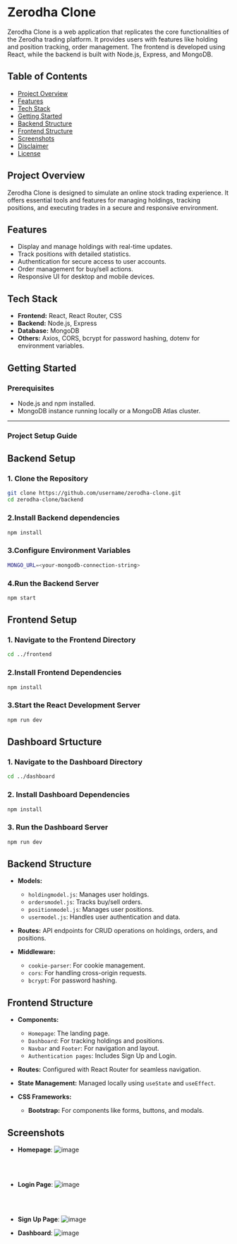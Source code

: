 # Zerodha Clone

Zerodha Clone is a web application that replicates the core functionalities of the Zerodha trading platform. It provides users with features like holding and position tracking, order management. The frontend is developed using React, while the backend is built with Node.js, Express, and MongoDB.

## Table of Contents
- [Project Overview](#project-overview)
- [Features](#features)
- [Tech Stack](#tech-stack)
- [Getting Started](#getting-started)
- [Backend Structure](#backend-structure)
- [Frontend Structure](#frontend-structure)
- [Screenshots](#screenshots)
- [Disclaimer](#disclaimer)
- [License](#license)

## Project Overview
Zerodha Clone is designed to simulate an online stock trading experience. It offers essential tools and features for managing holdings, tracking positions, and executing trades in a secure and responsive environment.

## Features
- Display and manage holdings with real-time updates.
- Track positions with detailed statistics.
- Authentication for secure access to user accounts.
- Order management for buy/sell actions.
- Responsive UI for desktop and mobile devices.

## Tech Stack
- **Frontend:** React, React Router, CSS
- **Backend:** Node.js, Express
- **Database:** MongoDB
- **Others:** Axios, CORS, bcrypt for password hashing, dotenv for environment variables.

## Getting Started

### Prerequisites
- Node.js and npm installed.
- MongoDB instance running locally or a MongoDB Atlas cluster.

---

### Project Setup Guide

## Backend Setup

### 1. Clone the Repository
```bash
git clone https://github.com/username/zerodha-clone.git
cd zerodha-clone/backend
```
### 2.Install Backend dependencies 
``` bash
npm install
```
### 3.Configure Environment Variables
``` bash
MONGO_URL=<your-mongodb-connection-string>

```
### 4.Run the Backend Server
``` bash
npm start
```

## Frontend Setup

### 1. Navigate to the Frontend Directory

``` bash
cd ../frontend
```
### 2.Install Frontend Dependencies 
 ``` bash
 npm install
 ```

### 3.Start the React Development Server
``` bash
npm run dev
```

## Dashboard Srtucture

### 1. Navigate to the Dashboard Directory
```bash
cd ../dashboard
```
### 2. Install Dashboard Dependencies
``` bash
npm install
```
### 3. Run the Dashboard Server
``` bash
npm run dev
```

## Backend Structure

- **Models:**
  - `holdingmodel.js`: Manages user holdings.
  - `ordersmodel.js`: Tracks buy/sell orders.
  - `positionmodel.js`: Manages user positions.
  - `usermodel.js`: Handles user authentication and data.

- **Routes:** API endpoints for CRUD operations on holdings, orders, and positions.

- **Middleware:**
  - `cookie-parser`: For cookie management.
  - `cors`: For handling cross-origin requests.
  - `bcrypt`: For password hashing.


## Frontend Structure

- **Components:**
  - `Homepage`: The landing page.
  - `Dashboard`: For tracking holdings and positions.
  - `Navbar` and `Footer`: For navigation and layout.
  - `Authentication pages`: Includes Sign Up and Login.

- **Routes:** Configured with React Router for seamless navigation.

- **State Management:** Managed locally using `useState` and `useEffect`.

- **CSS Frameworks:**
  - **Bootstrap:** For components like forms, buttons, and modals.

## Screenshots

- **Homepage**:
 ![image](https://github.com/user-attachments/assets/758823e3-aa34-45da-bedc-6d446ea86aac)


<br> <br>

- **Login Page**:
  ![image](https://github.com/user-attachments/assets/35512110-878e-4abc-a589-06a2b33bbc83)


<br> <br>

- **Sign Up Page**:
  ![image](https://github.com/user-attachments/assets/fb166a1c-fd0d-477f-bf26-87695861582b)

- **Dashboard**:
  ![image](https://github.com/user-attachments/assets/6232c9a7-7e97-456a-ab1a-c4a215c2f0bf)

